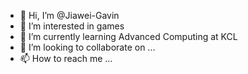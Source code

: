 - 👋 Hi, I’m @Jiawei-Gavin
- 👀 I’m interested in games
- 🌱 I’m currently learning Advanced Computing at KCL
- 💞️ I’m looking to collaborate on ...
- 📫 How to reach me ...

<!---
Jiawei-Gavin/Jiawei-Gavin is a ✨ special ✨ repository because its `README.md` (this file) appears on your GitHub profile.
You can click the Preview link to take a look at your changes.
--->
